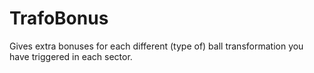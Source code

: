 # TrafoBonus

Gives extra bonuses for each different (type of) ball transformation you have triggered in each sector.
